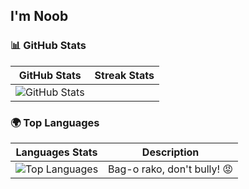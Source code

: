 ## I'm Noob

### 📊 GitHub Stats

| GitHub Stats | Streak Stats |
|--------------|--------------|
| ![GitHub Stats](https://github-readme-stats.vercel.app/api?username=CedBentuzal&show_icons=true&theme=radical) || ![GitHub Streak](https://streak-stats.demolab.com/?user=CedBentuzal&theme=radical) |


### 🌍 Top Languages

| Languages Stats | Description |
|-----------------|-------------|
| ![Top Languages](https://github-readme-stats.vercel.app/api/top-langs/?username=CedBentuzal&layout=compact&theme=radical) | Bag-o rako, don't bully! 😡 |





